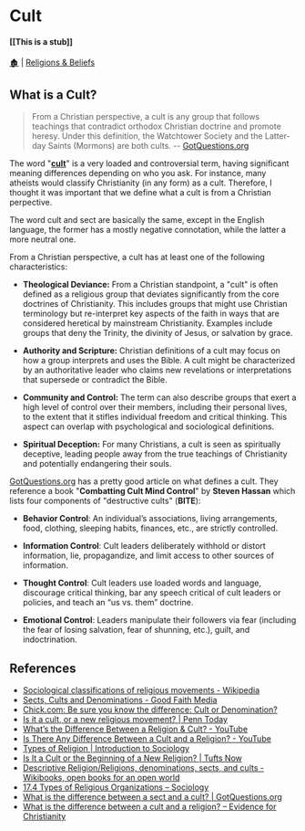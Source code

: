 # Cult

####  [[This is a stub]]

[🏚️](../README.md) | [Religions & Beliefs](/religions/index.md)

## What is a Cult?

> From a Christian perspective, a cult is any group that follows teachings that contradict orthodox Christian doctrine and promote heresy. Under this definition, the Watchtower Society and the Latter-day Saints (Mormons) are both cults.
-- [GotQuestions.org](https://www.gotquestions.org/sect-cult.html)

The word "**[cult](/vocab/index.md#c)**" is a very loaded and controversial term, having significant meaning differences depending on who you ask. For instance, many atheists would classify Christianity (in any form) as a cult. Therefore, I thought it was important that we define what a cult is from a Christian perpective.

The word cult and sect are basically the same, except in the English language, the former has a mostly negative connotation, while the latter a more neutral one.

From a Christian perspective, a cult has at least one of the following characteristics:

- **Theological Deviance:** From a Christian standpoint, a "cult" is often defined as a religious group that deviates significantly from the core doctrines of Christianity. This includes groups that might use Christian terminology but re-interpret key aspects of the faith in ways that are considered heretical by mainstream Christianity. Examples include groups that deny the Trinity, the divinity of Jesus, or salvation by grace.

- **Authority and Scripture:** Christian definitions of a cult may focus on how a group interprets and uses the Bible. A cult might be characterized by an authoritative leader who claims new revelations or interpretations that supersede or contradict the Bible.

- **Community and Control:** The term can also describe groups that exert a high level of control over their members, including their personal lives, to the extent that it stifles individual freedom and critical thinking. This aspect can overlap with psychological and sociological definitions.

- **Spiritual Deception:** For many Christians, a cult is seen as spiritually deceptive, leading people away from the true teachings of Christianity and potentially endangering their souls.


[GotQuestions.org](https://www.gotquestions.org/sect-cult.html) has a pretty good article on what defines a cult. They reference a book "**Combatting Cult Mind Control**" by **Steven Hassan** which lists four components of "destructive cults" (**BITE**):

- **Behavior Control**: An individual’s associations, living arrangements, food, clothing, sleeping habits, finances, etc., are strictly controlled.

- **Information Control**: Cult leaders deliberately withhold or distort information, lie, propagandize, and limit access to other sources of information.

- **Thought Control**: Cult leaders use loaded words and language, discourage critical thinking, bar any speech critical of cult leaders or policies, and teach an “us vs. them” doctrine.

- **Emotional Control**: Leaders manipulate their followers via fear (including the fear of losing salvation, fear of shunning, etc.), guilt, and indoctrination.


## References

- [Sociological classifications of religious movements - Wikipedia](https://en.wikipedia.org/wiki/Sociological_classifications_of_religious_movements)
- [Sects, Cults and Denominations - Good Faith Media](https://goodfaithmedia.org/sects-cults-and-denominations-cms-866/)
- [Chick.com: Be sure you know the difference: Cult or Denomination?](https://www.chick.com/battle-cry/article?id=Be-sure-you-know-the-difference-Cult-or-Denomination)
- [Is it a cult, or a new religious movement? | Penn Today](https://penntoday.upenn.edu/news/it-cult-or-new-religious-movement)
- [What’s the Difference Between a Religion & Cult? - YouTube](https://www.youtube.com/watch?v=7SeWjo5duzc)
- [Is There Any Difference Between a Cult and a Religion? - YouTube](https://www.youtube.com/watch?v=0twopr59buc)
- [Types of Religion | Introduction to Sociology](https://courses.lumenlearning.com/wm-introductiontosociology/chapter/types-of-religion/)
- [Is It a Cult or the Beginning of a New Religion? | Tufts Now](https://now.tufts.edu/2023/12/13/it-cult-or-beginning-new-religion)
- [Descriptive Religion/Religions, denominations, sects, and cults - Wikibooks, open books for an open world](https://en.wikibooks.org/wiki/Descriptive_Religion/Religions,_denominations,_sects,_and_cults)
- [17.4 Types of Religious Organizations – Sociology](https://open.lib.umn.edu/sociology/chapter/17-4-types-of-religious-organizations/)
- [What is the difference between a sect and a cult? | GotQuestions.org](https://www.gotquestions.org/sect-cult.html)
- [What is the difference between a cult and a religion? – Evidence for Christianity](https://evidenceforchristianity.org/what-is-the-difference-between-a-cult-and-a-religion/)